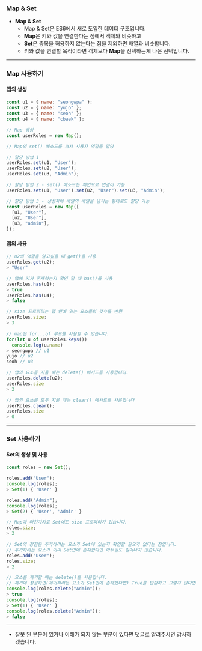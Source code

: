 ### Map & Set

- **Map & Set**
  - Map & Set은 ES6에서 새로 도입한 데이터 구조입니다.
  - **Map**은 키와 값을 연결한다는 점에서 객체와 비슷하고
  - **Set**은 중복을 허용하지 않는다는 점을 제외하면 배열과 비슷합니다.
  - 키와 값을 연결할 목적이라면 객체보다 **Map**을 선택하는게 나은 선택입니다.

---

### Map 사용하기

#### 맵의 생성

```javascript
const u1 = { name: "seongwpa" };
const u2 = { name: "yujo" };
const u3 = { name: "seoh" };
const u4 = { name: "cbaek" };

// Map 생성
const userRoles = new Map();

// Map의 set() 메소드를 써서 사용자 역할을 할당

// 할당 방법 1
userRoles.set(u1, "User");
userRoles.set(u2, "User");
userRoles.set(u3, "Admin");

// 할당 방법 2 - set() 메소드는 체인으로 연결이 가능
userRoles.set(u1, "User").set(u2, "User").set(u3, "Admin");

// 할당 방법 3 - 생성자에 배열의 배열을 넘기는 형태로도 할당 가능
const userRoles = new Map([
  [u1, "User"],
  [u2, "User"],
  [u3, "admin"],
]);
```

#### 맵의 사용

```javascript
// u2의 역할을 알고싶을 때 get()을 사용
userRoles.get(u2);
> "User"

// 맵에 키가 존재하는지 확인 할 때 has()를 사용
userRoles.has(u1);
> true
userRoles.has(u4);
> false

// size 프로퍼티는 맵 안에 있는 요소들의 갯수를 반환
userRoles.size;
> 3

// map은 for...of 루프를 사용할 수 있습니다.
for(let u of userRoles.keys())
  console.log(u.name)
> seongwpa // u1
yujo // u2
seoh // u3

// 맵의 요소를 지울 때는 delete() 메서드를 사용합니다.
userRoles.delete(u2);
userRoles.size
> 2

// 맵의 요소를 모두 지울 때는 clear() 메서드를 사용합니다
userRoles.clear();
userRoles.size
> 0
```

---

### Set 사용하기

#### Set의 생성 및 사용

```javascript
const roles = new Set();

roles.add("User");
console.log(roles);
> Set(1) { 'User' }

roles.add("Admin");
console.log(roles);
> Set(2) { 'User', 'Admin' }

// Map과 마찬가지로 Set에도 size 프로퍼티가 있습니다.
roles.size;
> 2

// Set의 장점은 추가하려는 요소가 Set에 있는지 확인할 필요가 없다는 점입니다.
// 추가하려는 요소가 이미 Set안에 존재한다면 아무일도 일어나지 않습니다.
roles.add("User");
roles.size;
> 2

// 요소를 제거할 때는 delete()를 사용합니다.
// 제거에 성공하면(제거하려는 요소가 Set안에 존재했다면) True를 반환하고 그렇지 않다면 Flase를 반환합니다.
console.log(roles.delete("Admin"));
> true
console.log(roles);
> Set(1) { 'User' }
console.log(roles.delete("Admin"));
> false

```

---

- 잘못 된 부분이 있거나 이해가 되지 않는 부분이 있다면 댓글로 알려주시면 감사하겠습니다.

